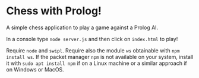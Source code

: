 # Chess with Prolog!

A simple chess application to play a game against a Prolog AI.

In a console type `node server.js` and then click on `index.html` to play!

Require `node` and `swipl`.
Require also the module `ws` obtainable with `npm install ws`.
If the packet manager `npm` is not available on your system, install it with `sudo apt install npm` if on a Linux machine or a similar approach if on Windows or MacOS.